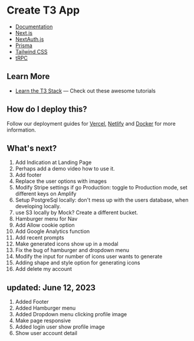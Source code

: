 # Create T3 App

- [Documentation](https://create.t3.gg/)
- [Next.js](https://nextjs.org)
- [NextAuth.js](https://next-auth.js.org)
- [Prisma](https://prisma.io)
- [Tailwind CSS](https://tailwindcss.com)
- [tRPC](https://trpc.io)

## Learn More

- [Learn the T3 Stack](https://create.t3.gg/en/faq#what-learning-resources-are-currently-available) — Check out these awesome tutorials

## How do I deploy this?

Follow our deployment guides for [Vercel](https://create.t3.gg/en/deployment/vercel), [Netlify](https://create.t3.gg/en/deployment/netlify) and [Docker](https://create.t3.gg/en/deployment/docker) for more information.

## What's next?

1. Add Indication at Landing Page
2. Perhaps add a demo video how to use it.
3. Add footer
4. Replace the user options with images
5. Modify Stripe settings if go Production: toggle to Production mode, set different keys on Amplify
6. Setup PostgreSql locally: don't mess up with the users database, when developing locally.
7. use S3 locally by Mock? Create a different bucket.
8. Hamburger menu for Nav
9. Add Allow cookie option
10. Add Google Analytics function
11. Add recent prompts
12. Make generated icons show up in a modal
13. Fix the bug of hamburger and dropdown menu
14. Modify the input for number of icons user wants to generate
15. Adding shape and style option for generating icons
16. Add delete my account

## updated: June 12, 2023

1. Added Footer
2. Added Hamburger menu
3. Added Dropdown menu clicking profile image
4. Make page responsive
5. Added login user show profile image
6. Show user account detail
